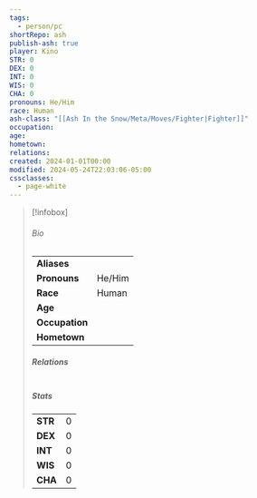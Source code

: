 ```yaml
---  
tags:  
  - person/pc  
shortRepo: ash  
publish-ash: true  
player: Kino  
STR: 0  
DEX: 0  
INT: 0  
WIS: 0  
CHA: 0  
pronouns: He/Him  
race: Human  
ash-class: "[[Ash In the Snow/Meta/Moves/Fighter|Fighter]]"  
occupation:   
age:   
hometown:   
relations:   
created: 2024-01-01T00:00  
modified: 2024-05-24T22:03:06-05:00  
cssclasses:  
  - page-white  
---  
```

  
> [!infobox]  
> ###### Bio  
> |                |                  |  
> | -------------- | ---------------- |  
> |**Aliases**     |                 |  
> |**Pronouns**    | He/Him           |  
> |**Race**        | Human            |  
> |**Age**         |             |  
> |**Occupation**  |         |  
> |**Hometown**||  
>   
> ##### Relations  
> |                |                           |  
> | -------------- | ------------------------- |  
>   
> ##### Stats  
> |      |      |  
> | ---- | ---- |  
> | **STR**  | 0     |  
> | **DEX**  | 0     |  
> | **INT**  | 0     |  
> | **WIS**  | 0     |  
> | **CHA**  | 0     |  
  
  
  
  
 